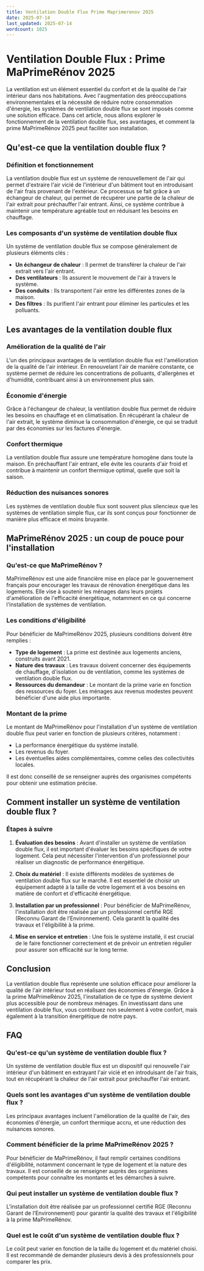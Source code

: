 ```yaml
---
title: Ventilation Double Flux Prime Maprimerenov 2025
date: 2025-07-14
last_updated: 2025-07-14
wordcount: 1025
---
```


# Ventilation Double Flux : Prime MaPrimeRénov 2025

La ventilation est un élément essentiel du confort et de la qualité de l'air intérieur dans nos habitations. Avec l'augmentation des préoccupations environnementales et la nécessité de réduire notre consommation d'énergie, les systèmes de ventilation double flux se sont imposés comme une solution efficace. Dans cet article, nous allons explorer le fonctionnement de la ventilation double flux, ses avantages, et comment la prime MaPrimeRénov 2025 peut faciliter son installation.

## Qu'est-ce que la ventilation double flux ?

### Définition et fonctionnement

La ventilation double flux est un système de renouvellement de l'air qui permet d'extraire l'air vicié de l'intérieur d'un bâtiment tout en introduisant de l'air frais provenant de l'extérieur. Ce processus se fait grâce à un échangeur de chaleur, qui permet de récupérer une partie de la chaleur de l'air extrait pour préchauffer l'air entrant. Ainsi, ce système contribue à maintenir une température agréable tout en réduisant les besoins en chauffage.

### Les composants d'un système de ventilation double flux

Un système de ventilation double flux se compose généralement de plusieurs éléments clés :

- **Un échangeur de chaleur** : Il permet de transférer la chaleur de l'air extrait vers l'air entrant.
- **Des ventilateurs** : Ils assurent le mouvement de l'air à travers le système.
- **Des conduits** : Ils transportent l'air entre les différentes zones de la maison.
- **Des filtres** : Ils purifient l'air entrant pour éliminer les particules et les polluants.

## Les avantages de la ventilation double flux

### Amélioration de la qualité de l'air

L'un des principaux avantages de la ventilation double flux est l'amélioration de la qualité de l'air intérieur. En renouvelant l'air de manière constante, ce système permet de réduire les concentrations de polluants, d'allergènes et d'humidité, contribuant ainsi à un environnement plus sain.

### Économie d'énergie

Grâce à l'échangeur de chaleur, la ventilation double flux permet de réduire les besoins en chauffage et en climatisation. En récupérant la chaleur de l'air extrait, le système diminue la consommation d'énergie, ce qui se traduit par des économies sur les factures d'énergie.

### Confort thermique

La ventilation double flux assure une température homogène dans toute la maison. En préchauffant l'air entrant, elle évite les courants d'air froid et contribue à maintenir un confort thermique optimal, quelle que soit la saison.

### Réduction des nuisances sonores

Les systèmes de ventilation double flux sont souvent plus silencieux que les systèmes de ventilation simple flux, car ils sont conçus pour fonctionner de manière plus efficace et moins bruyante.

## MaPrimeRénov 2025 : un coup de pouce pour l'installation

### Qu'est-ce que MaPrimeRénov ?

MaPrimeRénov est une aide financière mise en place par le gouvernement français pour encourager les travaux de rénovation énergétique dans les logements. Elle vise à soutenir les ménages dans leurs projets d'amélioration de l'efficacité énergétique, notamment en ce qui concerne l'installation de systèmes de ventilation.

### Les conditions d'éligibilité

Pour bénéficier de MaPrimeRénov 2025, plusieurs conditions doivent être remplies :

- **Type de logement** : La prime est destinée aux logements anciens, construits avant 2021.
- **Nature des travaux** : Les travaux doivent concerner des équipements de chauffage, d'isolation ou de ventilation, comme les systèmes de ventilation double flux.
- **Ressources du demandeur** : Le montant de la prime varie en fonction des ressources du foyer. Les ménages aux revenus modestes peuvent bénéficier d'une aide plus importante.

### Montant de la prime

Le montant de MaPrimeRénov pour l'installation d'un système de ventilation double flux peut varier en fonction de plusieurs critères, notamment :

- La performance énergétique du système installé.
- Les revenus du foyer.
- Les éventuelles aides complémentaires, comme celles des collectivités locales.

Il est donc conseillé de se renseigner auprès des organismes compétents pour obtenir une estimation précise.

## Comment installer un système de ventilation double flux ?

### Étapes à suivre

1. **Évaluation des besoins** : Avant d'installer un système de ventilation double flux, il est important d'évaluer les besoins spécifiques de votre logement. Cela peut nécessiter l'intervention d'un professionnel pour réaliser un diagnostic de performance énergétique.

2. **Choix du matériel** : Il existe différents modèles de systèmes de ventilation double flux sur le marché. Il est essentiel de choisir un équipement adapté à la taille de votre logement et à vos besoins en matière de confort et d'efficacité énergétique.

3. **Installation par un professionnel** : Pour bénéficier de MaPrimeRénov, l'installation doit être réalisée par un professionnel certifié RGE (Reconnu Garant de l’Environnement). Cela garantit la qualité des travaux et l'éligibilité à la prime.

4. **Mise en service et entretien** : Une fois le système installé, il est crucial de le faire fonctionner correctement et de prévoir un entretien régulier pour assurer son efficacité sur le long terme.

## Conclusion

La ventilation double flux représente une solution efficace pour améliorer la qualité de l'air intérieur tout en réalisant des économies d'énergie. Grâce à la prime MaPrimeRénov 2025, l'installation de ce type de système devient plus accessible pour de nombreux ménages. En investissant dans une ventilation double flux, vous contribuez non seulement à votre confort, mais également à la transition énergétique de notre pays.

## FAQ

### Qu'est-ce qu'un système de ventilation double flux ?

Un système de ventilation double flux est un dispositif qui renouvelle l'air intérieur d'un bâtiment en extrayant l'air vicié et en introduisant de l'air frais, tout en récupérant la chaleur de l'air extrait pour préchauffer l'air entrant.

### Quels sont les avantages d'un système de ventilation double flux ?

Les principaux avantages incluent l'amélioration de la qualité de l'air, des économies d'énergie, un confort thermique accru, et une réduction des nuisances sonores.

### Comment bénéficier de la prime MaPrimeRénov 2025 ?

Pour bénéficier de MaPrimeRénov, il faut remplir certaines conditions d'éligibilité, notamment concernant le type de logement et la nature des travaux. Il est conseillé de se renseigner auprès des organismes compétents pour connaître les montants et les démarches à suivre.

### Qui peut installer un système de ventilation double flux ?

L'installation doit être réalisée par un professionnel certifié RGE (Reconnu Garant de l’Environnement) pour garantir la qualité des travaux et l'éligibilité à la prime MaPrimeRénov.

### Quel est le coût d'un système de ventilation double flux ?

Le coût peut varier en fonction de la taille du logement et du matériel choisi. Il est recommandé de demander plusieurs devis à des professionnels pour comparer les prix.